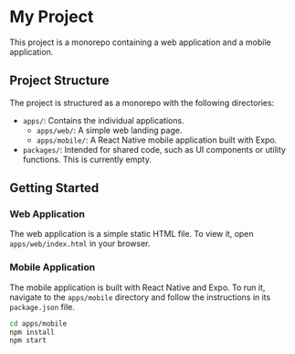 # My Project

This project is a monorepo containing a web application and a mobile application.

## Project Structure

The project is structured as a monorepo with the following directories:

- `apps/`: Contains the individual applications.
  - `apps/web/`: A simple web landing page.
  - `apps/mobile/`: A React Native mobile application built with Expo.
- `packages/`: Intended for shared code, such as UI components or utility functions. This is currently empty.

## Getting Started

### Web Application

The web application is a simple static HTML file. To view it, open `apps/web/index.html` in your browser.

### Mobile Application

The mobile application is built with React Native and Expo. To run it, navigate to the `apps/mobile` directory and follow the instructions in its `package.json` file.

```bash
cd apps/mobile
npm install
npm start
```
